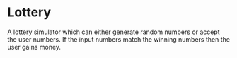 # Lottery
A lottery simulator which can either generate random numbers or accept the user numbers. If the input numbers match the winning numbers then the user gains money.
